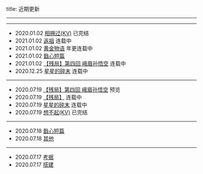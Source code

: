 title:	近期更新

---

---
- 2020.01.02 [相拥过(KV)](/categories/相拥过/) 已完结
- 2021.01.02 [返祖](/categories/返祖/) 连载中
- 2021.01.02 [黄金物语](/categories/黄金物语/) 年更连载中
- 2021.01.02 [戬心短篇](/categories/戬心短篇/)
- 2021.01.02 [【残局】第四回 峨眉孙悟空](/JX/残局/4/) 连载中
- 2020.12.25 [星星的碎末](/categories/星星的碎末/) 连载中

---
- 2020.07.19 [【残局】第四回 峨眉孙悟空](/JX/残局/4/) 预览
- 2020.07.19 [【残局】](/categories/残局/) 连载中
- 2020.07.19 [星星的碎末](/categories/星星的碎末/) 连载中
- 2020.07.19 [想不起(KV)](/categories/想不起/) 已完结

---
- 2020.07.18 [戬心短篇](/categories/戬心短篇/) 
- 2020.07.18 [其他](/categories/其他/) 

---
- 2020.07.17 [考据](/categories/考据/) 
- 2020.07.17 [搭建](/)